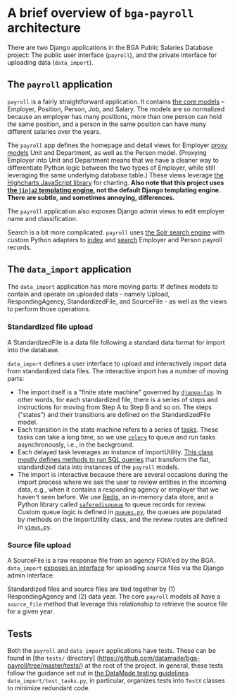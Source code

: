 # A brief overview of `bga-payroll` architecture

There are two Django applications in the BGA Public Salaries Database project:
The public user interface (`payroll`), and the private interface for uploading
data (`data_import`).

## The `payroll` application

`payroll` is a fairly straightforward application. It contains [the core
models](https://github.com/datamade/bga-payroll/tree/master/payroll/models.py) – Employer,
Position, Person, Job, and Salary. The models are so normalized because an
employer has many positions, more than one person can hold the same position,
and a person in the same position can have many different salaries over the
years.

The `payroll` app defines the homepage and detail views for Employer [proxy
models](https://docs.djangoproject.com/en/3.0/topics/db/models/#proxy-models)
Unit and Department, as well as the Person model. (Proxying Employer into Unit
and Department means that we have a cleaner way to differentiate Python logic
between the two types of Employer, while still leveraging the same underlying
database table.) These views leverage [the Highcharts JavaScript
library](https://www.highcharts.com/docs/index) for charting. **Also note that
this project uses [the `jinja2` templating
engine](https://jinja.palletsprojects.com/en/2.11.x/), not the default Django
templating engine. There are subtle, and sometimes annoying, differences.**

The `payroll` application also exposes Django admin views to edit employer name
and classification.

Search is a bit more complicated. `payroll` uses [the Solr search
engine](https://lucene.apache.org/solr/) with custom Python adapters to
[index](https://github.com/datamade/bga-payroll/tree/master/payroll/management/commands/build_solr_index.py)
and [search](https://github.com/datamade/bga-payroll/tree/master/payroll/search.py) Employer
and Person payroll records.

## The `data_import` application

The `data_import` application has more moving parts: If defines models to
contain and operate on uploaded data - namely Upload, RespondingAgency,
StandardizedFile, and SourceFile - as well as the views to perform those
operations.

### Standardized file upload

A StandardizedFile is a data file following a standard data format for import
into the database.

`data_import` defines a user interface to upload and interactively import data
from standardized data files. The interactive import has a number of moving
parts:

- The import itself is a "finite state machine" governed by
  [`django-fsm`](https://github.com/viewflow/django-fsm). In other words, for
  each standardized file, there is a series of steps and instructions for moving
  from Step A to Step B and so on. The steps ("states") and their transitions
  are defined on the StandardizedFile model.
- Each transition in the state machine refers to a series of
  [tasks](https://github.com/datamade/bga-payroll/tree/master/data_import/tasks.py). These
  tasks can take a long time, so we use
  [`celery`](http://www.celeryproject.org/) to queue and run tasks
  asynchronously, i.e., in the background.
- Each delayed task leverages an instance of ImportUtility. [This class mostly
  defines methods to run SQL
  queries](https://github.com/datamade/bga-payroll/tree/master/data_import/utils/import_utility.py)
  that transform the flat, standardized data into instances of the `payroll`
  models.
- The import is interactive because there are several occasions during the
  import process where we ask the user to review entities in the incoming data,
  e.g., when it contains a responding agency or employer that we haven't seen
  before. We use [Redis](https://redis.io/), an in-memory data store, and a
  Python library called
  [`saferedisqueue`](https://pypi.org/project/saferedisqueue/) to queue records
  for review. Custom queue logic is defined in
  [`queues.py`](https://github.com/datamade/bga-payroll/tree/master/data_import/utils/queues.py),
  the queues are populated by methods on the ImportUtility class, and the review
  routes are defined in
  [`views.py`](https://github.com/datamade/bga-payroll/tree/master/data_import/queues.py).

### Source file upload

A SourceFile is a raw response file from an agency FOIA'ed by the BGA.
`data_import` [exposes an
interface](https://github.com/datamade/bga-payroll/tree/master/data_import/admin.py) for
uploading source files via the Django admin interface.

Standardized files and source files are tied together by (1) RespondingAgency
and (2) data year. The core `payroll` models all have a `source_file` method
that leverage this relationship to retrieve the source file for a given year.

## Tests

Both the `payroll` and `data_import` applications have tests. These can be found
in [the `tests/` directory]
(https://github.com/datamade/bga-payroll/tree/master/tests/) at the root of the
project. In general, these tests follow the guidance set out in [the DataMade
testing guidelines](https://github.com/datamade/testing-guidelines).
`data_import/test_tasks.py`, in particular, organizes
tests into `TestX` classes to minimize redundant code.
